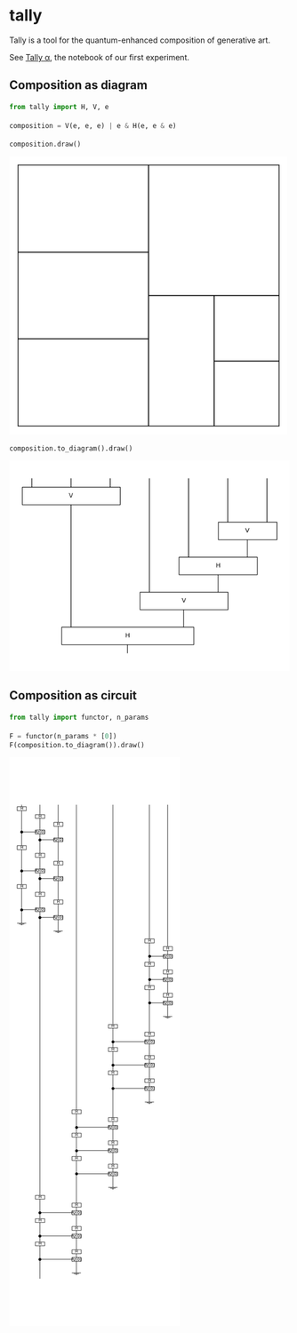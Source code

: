 # tally

Tally is a tool for the quantum-enhanced composition of generative art.

See [Tally α](notebooks/tally-alpha.ipynb), the notebook of our first experiment.

## Composition as diagram

```python
from tally import H, V, e

composition = V(e, e, e) | e & H(e, e & e)

composition.draw()
```

![composition](docs/_static/example.png)

```python
composition.to_diagram().draw()
```

![composition](docs/_static/diagram.png)

## Composition as circuit

```python
from tally import functor, n_params

F = functor(n_params * [0])
F(composition.to_diagram()).draw()
```

![composition](docs/_static/circuit.png)
